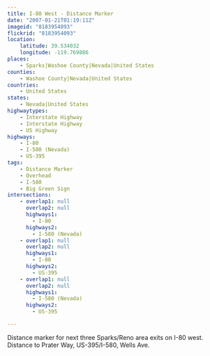 ```yaml
---
title: I-80 West - Distance Marker
date: "2007-01-21T01:19:11Z"
imageid: "8183954093"
flickrid: "8183954093"
location:
    latitude: 39.534032
    longitude: -119.769886
places:
    - Sparks|Washoe County|Nevada|United States
counties:
    - Washoe County|Nevada|United States
countries:
    - United States
states:
    - Nevada|United States
highwaytypes:
    - Interstate Highway
    - Interstate Highway
    - US Highway
highways:
    - I-80
    - I-580 (Nevada)
    - US-395
tags:
    - Distance Marker
    - Overhead
    - I-580
    - Big Green Sign
intersections:
    - overlap1: null
      overlap2: null
      highways1:
        - I-80
      highways2:
        - I-580 (Nevada)
    - overlap1: null
      overlap2: null
      highways1:
        - I-80
      highways2:
        - US-395
    - overlap1: null
      overlap2: null
      highways1:
        - I-580 (Nevada)
      highways2:
        - US-395

---
```

Distance marker for next three Sparks/Reno area exits on I-80 west.  Distance to Prater Way, US-395/I-580, Wells Ave.